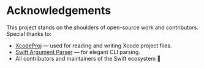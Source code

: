 # Acknowledgements

This project stands on the shoulders of open-source work and contributors.  
Special thanks to:

- [XcodeProj](https://github.com/tuist/XcodeProj) — used for reading and writing Xcode project files.
- [Swift Argument Parser](https://github.com/apple/swift-argument-parser) — for elegant CLI parsing.
- All contributors and maintainers of the Swift ecosystem 💚
